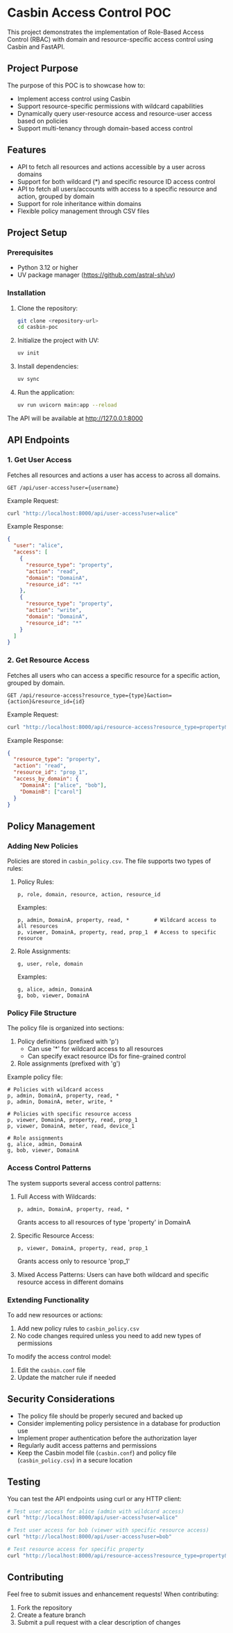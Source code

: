 # Casbin Access Control POC

This project demonstrates the implementation of Role-Based Access Control (RBAC) with domain and resource-specific access control using Casbin and FastAPI.

## Project Purpose

The purpose of this POC is to showcase how to:
- Implement access control using Casbin
- Support resource-specific permissions with wildcard capabilities
- Dynamically query user-resource access and resource-user access based on policies
- Support multi-tenancy through domain-based access control

## Features

- API to fetch all resources and actions accessible by a user across domains
- Support for both wildcard (*) and specific resource ID access control
- API to fetch all users/accounts with access to a specific resource and action, grouped by domain
- Support for role inheritance within domains
- Flexible policy management through CSV files

## Project Setup

### Prerequisites
- Python 3.12 or higher
- UV package manager (https://github.com/astral-sh/uv)

### Installation

1. Clone the repository:
   ```bash
   git clone <repository-url>
   cd casbin-poc
   ```

2. Initialize the project with UV:
   ```bash
   uv init
   ```

3. Install dependencies:
   ```bash
   uv sync
   ```

4. Run the application:
   ```bash
   uv run uvicorn main:app --reload
   ```

The API will be available at http://127.0.0.1:8000

## API Endpoints

### 1. Get User Access
Fetches all resources and actions a user has access to across all domains.

```
GET /api/user-access?user={username}
```

Example Request:
```bash
curl "http://localhost:8000/api/user-access?user=alice"
```

Example Response:
```json
{
  "user": "alice",
  "access": [
    {
      "resource_type": "property",
      "action": "read",
      "domain": "DomainA",
      "resource_id": "*"
    },
    {
      "resource_type": "property",
      "action": "write",
      "domain": "DomainA",
      "resource_id": "*"
    }
  ]
}
```

### 2. Get Resource Access
Fetches all users who can access a specific resource for a specific action, grouped by domain.

```
GET /api/resource-access?resource_type={type}&action={action}&resource_id={id}
```

Example Request:
```bash
curl "http://localhost:8000/api/resource-access?resource_type=property&action=read&resource_id=prop_1"
```

Example Response:
```json
{
  "resource_type": "property",
  "action": "read",
  "resource_id": "prop_1",
  "access_by_domain": {
    "DomainA": ["alice", "bob"],
    "DomainB": ["carol"]
  }
}
```

## Policy Management

### Adding New Policies
Policies are stored in `casbin_policy.csv`. The file supports two types of rules:

1. Policy Rules:
   ```
   p, role, domain, resource, action, resource_id
   ```
   Examples:
   ```
   p, admin, DomainA, property, read, *        # Wildcard access to all resources
   p, viewer, DomainA, property, read, prop_1  # Access to specific resource
   ```

2. Role Assignments:
   ```
   g, user, role, domain
   ```
   Examples:
   ```
   g, alice, admin, DomainA
   g, bob, viewer, DomainA
   ```

### Policy File Structure
The policy file is organized into sections:
1. Policy definitions (prefixed with 'p')
   - Can use '*' for wildcard access to all resources
   - Can specify exact resource IDs for fine-grained control
2. Role assignments (prefixed with 'g')

Example policy file:
```csv
# Policies with wildcard access
p, admin, DomainA, property, read, *
p, admin, DomainA, meter, write, *

# Policies with specific resource access
p, viewer, DomainA, property, read, prop_1
p, viewer, DomainA, meter, read, device_1

# Role assignments
g, alice, admin, DomainA
g, bob, viewer, DomainA
```

### Access Control Patterns

The system supports several access control patterns:

1. Full Access with Wildcards:
   ```csv
   p, admin, DomainA, property, read, *
   ```
   Grants access to all resources of type 'property' in DomainA

2. Specific Resource Access:
   ```csv
   p, viewer, DomainA, property, read, prop_1
   ```
   Grants access only to resource 'prop_1'

3. Mixed Access Patterns:
   Users can have both wildcard and specific resource access in different domains

### Extending Functionality

To add new resources or actions:
1. Add new policy rules to `casbin_policy.csv`
2. No code changes required unless you need to add new types of permissions

To modify the access control model:
1. Edit the `casbin.conf` file
2. Update the matcher rule if needed

## Security Considerations

- The policy file should be properly secured and backed up
- Consider implementing policy persistence in a database for production use
- Implement proper authentication before the authorization layer
- Regularly audit access patterns and permissions
- Keep the Casbin model file (`casbin.conf`) and policy file (`casbin_policy.csv`) in a secure location

## Testing

You can test the API endpoints using curl or any HTTP client:

```bash
# Test user access for alice (admin with wildcard access)
curl "http://localhost:8000/api/user-access?user=alice"

# Test user access for bob (viewer with specific resource access)
curl "http://localhost:8000/api/user-access?user=bob"

# Test resource access for specific property
curl "http://localhost:8000/api/resource-access?resource_type=property&action=read&resource_id=prop_1"
```

## Contributing

Feel free to submit issues and enhancement requests! When contributing:
1. Fork the repository
2. Create a feature branch
3. Submit a pull request with a clear description of changes

